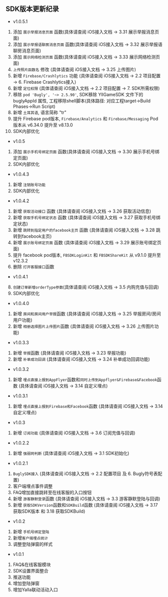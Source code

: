 
## SDK版本更新纪录 
- v1.0.5.1
1. 添加 `展示举报消息页面` 函数(具体请查阅 iOS接入文档 -> 3.31 展示举报消息页面)
2. 添加 `展示举报语聊房消息页面` 函数(具体请查阅 iOS接入文档 -> 3.32 展示举报语聊房消息页面)
3. 添加 `展示网络检测页面` 函数(具体请查阅 iOS接入文档 -> 3.33 展示网络检测页面)
4. `上传照片函数名` 修改 (具体请查阅 iOS接入文档 -> 3.25 上传图片)
5. 新增 `Firebase/Crashlytics` 功能 (具体请查阅 iOS接入文档 -> 2.2 项目配置 -> 6. Firebase Crashlytics接入)
6. 新增 `定位权限` (具体请查阅 iOS接入文档 -> 2.2 项目配置 -> 7. SDK所需权限)
7. 移除 `pod 'Bugly', '~> 2.5.90'`, SDK移除 YllGameSDK 文件下的 buglyAppId 属性, 工程移除shell脚本(具体路径: 对应工程target->Build Phases->Run Script)
8. 新增 `土耳其语`, 语言简称 "tr"
9. 提升 Firebase pod版本, `Firebase/Analytics` 和 `Firebase/Messaging` Pod 版本从 v6.34.0 提升至 v8.13.0
10. SDK内部优化

- v1.0.5
1. 添加 `展示手机号绑定页面` 函数(具体请查阅 iOS接入文档 -> 3.30 展示手机号绑定页面)
2. SDK内部优化

- v1.0.4.3
1. 新增 `注销账号功能`
2. SDK内部优化

- v1.0.4.2
1. 新增 `获取活动接口` 函数 (具体请查阅 iOS接入文档 -> 3.26 获取活动信息)
2. 新增 `获取手机号绑定状态` 函数 (具体请查阅 iOS接入文档 -> 3.27 获取手机号绑定状态)
3. 新增 `跳转到指定用户的facebook主页` 函数 (具体请查阅 iOS接入文档 -> 3.28 跳转到facebook主页)
4. 新增 `展示账号绑定页面` 函数 (具体请查阅 iOS接入文档 -> 3.29 展示账号绑定页面)
5. 提升 facebook pod版本, `FBSDKLoginKit` 和 `FBSDKShareKit` 从 v9.1.0 提升至 v12.3.2
6. 删除 `打开客服接口`函数

- v1.0.4.1
8. `创建订单新增orderType参数`(具体请查阅 iOS接入文档 -> 3.5 内购充值与回调)
9. SDK内部优化

- v1.0.4.0 
1. 新增 `房间和房间用户举报`函数 (具体请查阅 iOS接入文档 -> 3.25 举报房间/房间用户功能)
2. 新增 `相册选择图片上传图片`函数 (具体请查阅 iOS接入文档 -> 3.26 上传图片功能)

- v1.0.3.3  
1. 新增 `举报`函数 (具体请查阅 iOS接入文档 -> 3.23 举报功能)
2. 新增 `补单成功回调` (具体请查阅 iOS接入文档 -> 3.24 补单成功回调功能)

- v1.0.3.2  
1. 新增 `埋点直接上报到AppFlyer`函数和`同时上传到Appflyer&Firebase&Facebook`函数 (具体请查阅 iOS接入文档 -> 3.14 自定义埋点)

- v1.0.3.1  
1. 新增 `埋点直接上报到Firebase和Facebook`函数 (具体请查阅 iOS接入文档 -> 3.14 自定义埋点)

- v1.0.3
1. 新增 `订阅功能` (具体请查阅 iOS接入文档 -> 3.6 订阅充值与回调)

- v1.0.2.2  
1. 新增 `强弱网判断` (具体请查阅 iOS接入文档 -> 3.1 SDK初始化)

- v1.0.2.1  
1. `BuglySDK接入` (具体请查阅 iOS接入文档 -> 2.2 配置项目 及 6. Bugly符号表配置)
2. 客户端埋点事件调整 
3. FAQ增加直接跳转至在线客服的入口按钮
4. 新增 `游客静默登录`函数 (具体请查阅 iOS接入文档 -> 3.3 游客静默登陆与回调)
5. 新增 `获取SDKVersion`函数和`SDKBuild`函数 (具体请查阅 iOS接入文档 -> 3.17 获取SDK版本 和 3.18 获取SDKBuild)
          
- v1.0.2 
1. 新增 `手机号绑定登陆`
2. 新增`客户端埋点统计`
3. 调整登陆弹窗的样式
  
- v1.0.1 
1. FAQ&在线客服模块
2. SDK设置界面整合
3. 推送功能
4. 增加登陆弹窗
5. 增加Yalla联动活动入口
